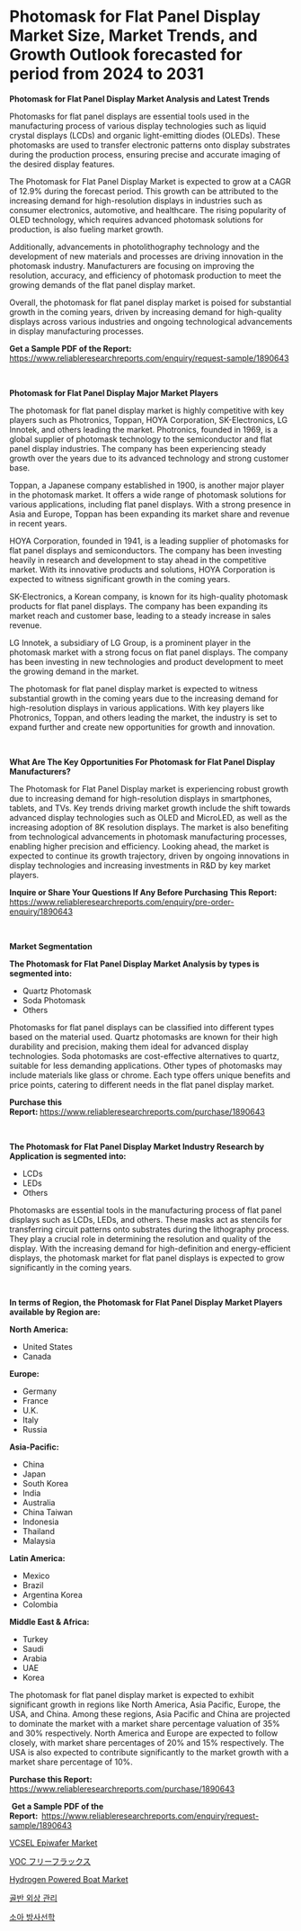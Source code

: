 <p><h1>Photomask for Flat Panel Display Market Size, Market Trends, and Growth Outlook forecasted for period from 2024 to 2031</h1></p><p><strong>Photomask for Flat Panel Display Market Analysis and Latest Trends</strong></p>
<p><p>Photomasks for flat panel displays are essential tools used in the manufacturing process of various display technologies such as liquid crystal displays (LCDs) and organic light-emitting diodes (OLEDs). These photomasks are used to transfer electronic patterns onto display substrates during the production process, ensuring precise and accurate imaging of the desired display features.</p><p>The Photomask for Flat Panel Display Market is expected to grow at a CAGR of 12.9% during the forecast period. This growth can be attributed to the increasing demand for high-resolution displays in industries such as consumer electronics, automotive, and healthcare. The rising popularity of OLED technology, which requires advanced photomask solutions for production, is also fueling market growth.</p><p>Additionally, advancements in photolithography technology and the development of new materials and processes are driving innovation in the photomask industry. Manufacturers are focusing on improving the resolution, accuracy, and efficiency of photomask production to meet the growing demands of the flat panel display market.</p><p>Overall, the photomask for flat panel display market is poised for substantial growth in the coming years, driven by increasing demand for high-quality displays across various industries and ongoing technological advancements in display manufacturing processes.</p></p>
<p><strong>Get a Sample PDF of the Report:&nbsp;</strong> <a href="https://www.reliableresearchreports.com/enquiry/request-sample/1890643">https://www.reliableresearchreports.com/enquiry/request-sample/1890643</a></p>
<p>&nbsp;</p>
<p><strong>Photomask for Flat Panel Display Major Market Players</strong></p>
<p><p>The photomask for flat panel display market is highly competitive with key players such as Photronics, Toppan, HOYA Corporation, SK-Electronics, LG Innotek, and others leading the market. Photronics, founded in 1969, is a global supplier of photomask technology to the semiconductor and flat panel display industries. The company has been experiencing steady growth over the years due to its advanced technology and strong customer base.</p><p>Toppan, a Japanese company established in 1900, is another major player in the photomask market. It offers a wide range of photomask solutions for various applications, including flat panel displays. With a strong presence in Asia and Europe, Toppan has been expanding its market share and revenue in recent years.</p><p>HOYA Corporation, founded in 1941, is a leading supplier of photomasks for flat panel displays and semiconductors. The company has been investing heavily in research and development to stay ahead in the competitive market. With its innovative products and solutions, HOYA Corporation is expected to witness significant growth in the coming years.</p><p>SK-Electronics, a Korean company, is known for its high-quality photomask products for flat panel displays. The company has been expanding its market reach and customer base, leading to a steady increase in sales revenue.</p><p>LG Innotek, a subsidiary of LG Group, is a prominent player in the photomask market with a strong focus on flat panel displays. The company has been investing in new technologies and product development to meet the growing demand in the market.</p><p>The photomask for flat panel display market is expected to witness substantial growth in the coming years due to the increasing demand for high-resolution displays in various applications. With key players like Photronics, Toppan, and others leading the market, the industry is set to expand further and create new opportunities for growth and innovation.</p></p>
<p>&nbsp;</p>
<p><strong>What Are The Key Opportunities For Photomask for Flat Panel Display Manufacturers?</strong></p>
<p><p>The Photomask for Flat Panel Display market is experiencing robust growth due to increasing demand for high-resolution displays in smartphones, tablets, and TVs. Key trends driving market growth include the shift towards advanced display technologies such as OLED and MicroLED, as well as the increasing adoption of 8K resolution displays. The market is also benefiting from technological advancements in photomask manufacturing processes, enabling higher precision and efficiency. Looking ahead, the market is expected to continue its growth trajectory, driven by ongoing innovations in display technologies and increasing investments in R&D by key market players.</p></p>
<p><strong>Inquire or Share Your Questions If Any Before Purchasing This Report:</strong> <a href="https://www.reliableresearchreports.com/enquiry/pre-order-enquiry/1890643">https://www.reliableresearchreports.com/enquiry/pre-order-enquiry/1890643</a></p>
<p>&nbsp;</p>
<p><strong>Market Segmentation</strong></p>
<p><strong>The Photomask for Flat Panel Display Market Analysis by types is segmented into:</strong></p>
<p><ul><li>Quartz Photomask</li><li>Soda Photomask</li><li>Others</li></ul></p>
<p><p>Photomasks for flat panel displays can be classified into different types based on the material used. Quartz photomasks are known for their high durability and precision, making them ideal for advanced display technologies. Soda photomasks are cost-effective alternatives to quartz, suitable for less demanding applications. Other types of photomasks may include materials like glass or chrome. Each type offers unique benefits and price points, catering to different needs in the flat panel display market.</p></p>
<p><strong>Purchase this Report:&nbsp;</strong><a href="https://www.reliableresearchreports.com/purchase/1890643">https://www.reliableresearchreports.com/purchase/1890643</a></p>
<p>&nbsp;</p>
<p><strong>The Photomask for Flat Panel Display Market Industry Research by Application is segmented into:</strong></p>
<p><ul><li>LCDs</li><li>LEDs</li><li>Others</li></ul></p>
<p><p>Photomasks are essential tools in the manufacturing process of flat panel displays such as LCDs, LEDs, and others. These masks act as stencils for transferring circuit patterns onto substrates during the lithography process. They play a crucial role in determining the resolution and quality of the display. With the increasing demand for high-definition and energy-efficient displays, the photomask market for flat panel displays is expected to grow significantly in the coming years.</p></p>
<p>&nbsp;</p>
<p><strong>In terms of Region, the Photomask for Flat Panel Display Market Players available by Region are:</strong></p>
<p>
    <p> <strong> North America: </strong>
        <ul>
            <li>United States</li>
            <li>Canada</li>
        </ul>
        </p> 
    <p> <strong> Europe: </strong>
        <ul>
            <li>Germany</li>
            <li>France</li>
            <li>U.K.</li>
            <li>Italy</li>
            <li>Russia</li>
        </ul>
        </p> 
    <p> <strong> Asia-Pacific: </strong>
        <ul>
            <li>China</li>
            <li>Japan</li>
            <li>South Korea</li>
            <li>India</li>
            <li>Australia</li>
            <li>China Taiwan</li>
            <li>Indonesia</li>
            <li>Thailand</li>
            <li>Malaysia</li>
        </ul>
        </p> 
    <p> <strong> Latin America: </strong>
        <ul>
            <li>Mexico</li>
            <li>Brazil</li>
            <li>Argentina Korea</li>
            <li>Colombia</li>
        </ul>
        </p> 
    <p> <strong> Middle East & Africa: </strong>
        <ul>
            <li>Turkey</li>
            <li>Saudi</li>
            <li>Arabia</li>
            <li>UAE</li>
            <li>Korea</li>
        </ul>
    </p>
    </p>
<p><p>The photomask for flat panel display market is expected to exhibit significant growth in regions like North America, Asia Pacific, Europe, the USA, and China. Among these regions, Asia Pacific and China are projected to dominate the market with a market share percentage valuation of 35% and 30% respectively. North America and Europe are expected to follow closely, with market share percentages of 20% and 15% respectively. The USA is also expected to contribute significantly to the market growth with a market share percentage of 10%.</p></p>
<p><strong>Purchase this Report: </strong><a href="https://www.reliableresearchreports.com/purchase/1890643">https://www.reliableresearchreports.com/purchase/1890643</a></p>
<p>&nbsp;<strong>Get a Sample PDF of the Report:&nbsp;&nbsp;</strong><a href="https://www.reliableresearchreports.com/enquiry/request-sample/1890643">https://www.reliableresearchreports.com/enquiry/request-sample/1890643</a></p>
<p><strong></strong></p>
<p><p><a href="https://github.com/shotows/Market-Research-Report-List-2/blob/main/vcsel-epiwafer-market.md">VCSEL Epiwafer Market</a></p><p><a href="https://github.com/cbigkbh02719/Market-Research-Report-List-1/blob/main/108252813950.md">VOC フリーフラックス</a></p><p><a href="https://issuu.com/reportprime-2/docs/hydrogen-powered-boat-market-size-2030.pptx">Hydrogen Powered Boat Market</a></p><p><a href="https://github.com/darrellockm3ytan895656/Market-Research-Report-List-1/blob/main/500347212962.md">골반 외상 관리</a></p><p><a href="https://github.com/Penelolack456456/Market-Research-Report-List-1/blob/main/967713512961.md">소아 방사선학</a></p></p>